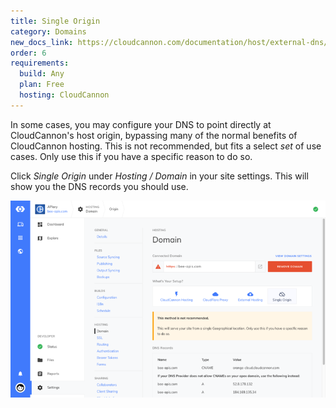 ```yaml
---
title: Single Origin
category: Domains
new_docs_link: https://cloudcannon.com/documentation/host/external-dns/#apex-domains
order: 6
requirements:
  build: Any
  plan: Free
  hosting: CloudCannon
---
```

In some cases, you may configure your DNS to point directly at CloudCannon's host origin, bypassing many of the normal benefits of CloudCannon hosting. This is not recommended, but fits a select *set* of use cases. Only use this if you have a specific reason to do so.

Click *Single Origin* under *Hosting / Domain* in your site settings. This will show you the DNS records you should use.

![Site Settings / Single Origin](/images/hosting/domains/single-origin.png)